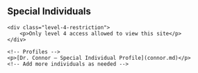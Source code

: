<!-- Special Individuals Section -->
<section id="special-individuals">
    <h2>Special Individuals</h2>
    
    <div class="level-4-restriction">
        <p>Only level 4 access allowed to view this site</p>
    </div>

    <!-- Profiles -->
    <p>[Dr. Connor — Special Individual Profile](connor.md)</p>
    <!-- Add more individuals as needed -->
</section>
